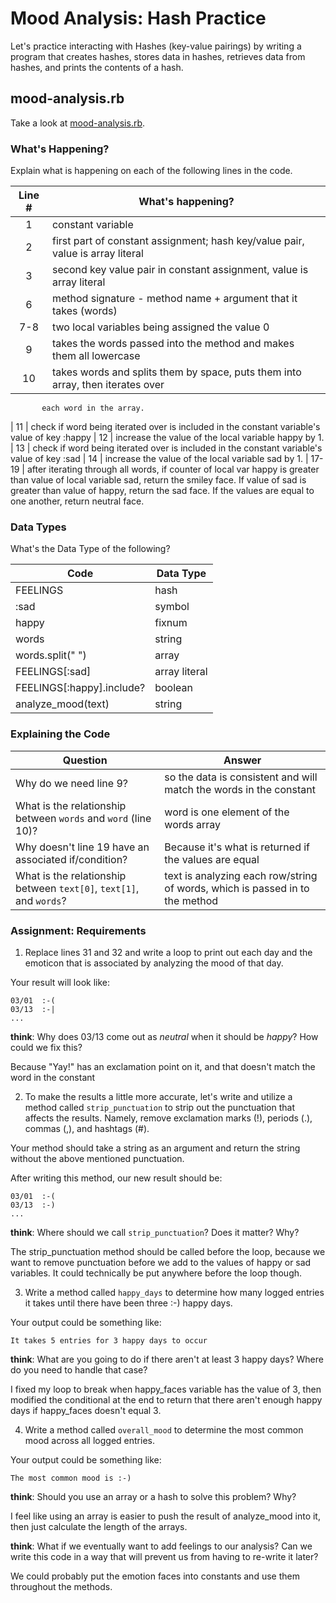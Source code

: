 # Mood Analysis: Hash Practice
Let's practice interacting with Hashes (key-value pairings) by writing a program that creates hashes, stores data in hashes, retrieves data from hashes, and prints the contents of a hash.

## mood-analysis.rb
Take a look at [mood-analysis.rb](mood-analysis.rb).

### What's Happening?
Explain what is happening on each of the following lines in the code.

| Line # | What's happening?
|:------:|-------------------
| 1      | constant variable
| 2      | first part of constant assignment; hash key/value pair, value is array literal
| 3      | second key value pair in constant assignment, value is array literal
| 6      | method signature - method name + argument that it takes (words)
| 7-8    | two local variables being assigned the value 0
| 9      | takes the words passed into the method and makes them all lowercase
| 10     | takes words and splits them by space, puts them into array, then iterates over
           each word in the array.
| 11     | check if word being iterated over is included in the constant variable's value of
           key :happy
| 12     | increase the value of the local variable happy by 1.
| 13     | check if word being iterated over is included in the constant variable's value of
          key :sad
| 14     | increase the value of the local variable sad by 1.
| 17-19  | after iterating through all words, if counter of local var happy is greater than
           value of local variable sad, return the smiley face. If value of sad is greater than value of happy, return the sad face. If the values are equal to one another, return neutral face.

### Data Types
What's the Data Type of the following?

| Code                       | Data Type
|----------------------------|-----------
| FEELINGS                   | hash
| :sad                       | symbol
| happy                      | fixnum
| words                      | string
| words.split(" ")           | array
| FEELINGS[:sad]             | array literal
| FEELINGS[:happy].include?  | boolean
| analyze_mood(text)         | string

### Explaining the Code
| Question               | Answer
|------------------------|-------
| Why do we need line 9? | so the data is consistent and will match the words in the constant
| What is the relationship between `words` and `word` (line 10)? | word is one element of the words array
| Why doesn't line 19 have an associated if/condition? | Because it's what is returned if the values are equal
| What is the relationship between `text[0]`, `text[1]`, and `words`? | text is analyzing each row/string of words, which is passed in to the method

### Assignment: Requirements
1. Replace lines 31 and 32 and write a loop to print out each day and the emoticon that is associated by analyzing the mood of that day.

Your result will look like:
```
03/01  :-(
03/13  :-|
...
```

**think**: Why does 03/13 come out as _neutral_ when it should be _happy_? How could we fix this?

Because "Yay!" has an exclamation point on it, and that doesn't match the word in the constant

2. To make the results a little more accurate, let's write and utilize a method called `strip_punctuation` to strip out the punctuation that affects the results. Namely, remove  exclamation marks (!), periods (.), commas (,), and hashtags (#).

Your method should take a string as an argument and return the string without the above mentioned punctuation.

After writing this method, our new result should be:
```
03/01  :-(
03/13  :-)
...
```

**think**: Where should we call `strip_punctuation`? Does it matter? Why?

The strip_punctuation method should be called before the loop, because we want to remove punctuation before we add to the values of happy or sad variables. It could technically be put anywhere before the loop though.

3. Write a method called `happy_days` to determine how many logged entries it takes until there have been three :-) happy days.

Your output could be something like:
```
It takes 5 entries for 3 happy days to occur
```

**think**: What are you going to do if there aren't at least 3 happy days? Where do you need to handle that case?

I fixed my loop to break when happy_faces variable has the value of 3, then modified the conditional at the end to return that there aren't enough happy days if happy_faces doesn't equal 3.

4. Write a method called `overall_mood` to determine the most common mood across all logged entries.

Your output could be something like:
```
The most common mood is :-)
```

**think**: Should you use an array or a hash to solve this problem? Why?

I feel like using an array is easier to push the result of analyze_mood into it, then just calculate the length of the arrays.

**think**: What if we eventually want to add feelings to our analysis? Can we write this code in a way that will prevent us from having to re-write it later?

We could probably put the emotion faces into constants and use them throughout the methods. 
